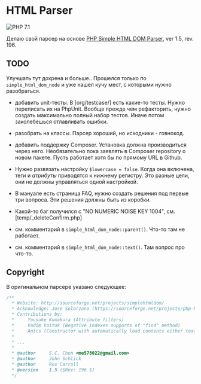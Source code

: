 # HTML Parser

![PHP 7.1](https://img.shields.io/badge/PHP%207-%3E%3D7.1-blue.svg)

Делаю свой парсер на основе [PHP Simple HTML DOM Parser](https://sourceforge.net/projects/simplehtmldom/), ver 1.5, rev. 196.

## TODO

Улучшать тут дохрена и больше.. Прошелся только по `simple_html_dom_node` и уже нашел кучу мест, с которыми нужно разобраться.

- добавить unit-тесты. В [org/testcase/] есть какие-то тесты. Нужно переписать их на PhpUnit. Вообще прежде чем рефакторить, нужно создать максимально полный набор тестов. Иначе потом заколебешься отлавливать ошибки.

- разобрать на классы. Парсер хороший, но исходники - говнокод.

- добавить поддержку Composer. Установка должна производиться через него. Необязательно пока заявлять в Composer repository о новом пакете. Пусть работает хотя бы по прямому URL в Github.

- Нужно развязать настройку `$lowercase = false`. Когда она включена, теги и *атрибуты* приводятся к нижнему регистру. Это разные цели, они не должны управляться одной настройкой.

- В мануале есть страница FAQ, нужно создать решения под первые три вопроса. Эти решения должны быть из коробки.

- Какой-то баг получился с "NO NUMERIC NOISE KEY 1004", см. [temp/_deleteConfirm.php]

- см. комментарий в `simple_html_dom_node::parent()`. Что-то там не работает.

- см. комментарий в `simple_html_dom_node::text()`. Там вопрос про что-то.

## Copyright

В оригинальном парсере указано следующее:

```php
/**
  * Website: http://sourceforge.net/projects/simplehtmldom/
  * Acknowledge: Jose Solorzano (https://sourceforge.net/projects/php-html/)
  * Contributions by:
  *     Yousuke Kumakura (Attribute filters)
  *     Vadim Voituk (Negative indexes supports of "find" method)
  *     Antcs (Constructor with automatically load contents either text or file/url)
  *
  * ...
  *
  * @author     S.C. Chen <me578022@gmail.com>
  * @author     John Schlick
  * @author     Rus Carroll
  * @version    1.5 ($Rev: 196 $)
  */
```

